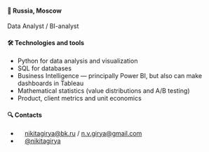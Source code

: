 #### 🚩 Russia, Moscow
Data Analyst / BI-analyst

#### 🛠 Technologies and tools
* Python for data analysis and visualization 
* SQL for databases 
* Business Intelligence — principally Power BI, but also can make dashboards in Tableau 
* Mathematical statistics (value distributions and A/B testing)
* Product, client metrics and unit economics

#### 🔍 Contacts
* <img src="https://cdn.icon-icons.com/icons2/1154/PNG/512/1486564396-mail_81524.png" height="12" /> nikitagirya@bk.ru / n.v.girya@gmail.com
* <img src="https://cdn.icon-icons.com/icons2/2429/PNG/512/telegram_logo_icon_147228.png" height="12" /> [@nikitagirya](https://t.me/nikitagirya)
